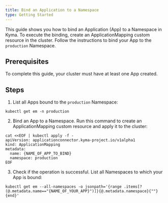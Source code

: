 ```yaml
---
title: Bind an Application to a Namespace
type: Getting Started
---
```


This guide shows you how to bind an Application (App) to a Namespace in Kyma. To execute the binding, create an ApplicationMapping custom resource in the cluster. Follow the instructions to bind your App to the `production` Namespace.

## Prerequisites

To complete this guide, your cluster must have at least one App created.

## Steps

1. List all Apps bound to the `production` Namespace:
  ```
  kubectl get em -n production
  ```

2. Bind an App to a Namespace. Run this command to create an ApplicationMapping custom resource and apply it to the cluster:

  ```
  cat <<EOF | kubectl apply -f -
  apiVersion: applicationconnector.kyma-project.io/v1alpha1
  kind: ApplicationMapping
  metadata:
    name: {NAME_OF_APP_TO_BIND}
    namespace: production
  EOF
  ```

3. Check if the operation is successful. List all Namespaces to which your App is bound:
  ```
  kubectl get em --all-namespaces -o jsonpath='{range .items[?(@.metadata.name=="{NAME_OF_YOUR_APP}")]}{@.metadata.namespace}{""}{end}'
  ```
